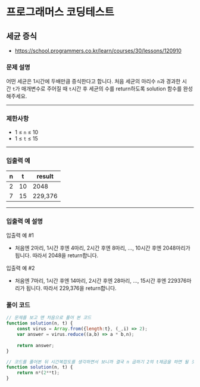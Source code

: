 # 프로그래머스 코딩테스트

## 세균 증식

- https://school.programmers.co.kr/learn/courses/30/lessons/120910

### **문제 설명**

어떤 세균은 1시간에 두배만큼 증식한다고 합니다. 처음 세균의 마리수 `n`과 경과한 시간 `t`가 매개변수로 주어질 때 `t`시간 후 세균의 수를 return하도록 solution 함수를 완성해주세요.

---

### 제한사항

- 1 ≤ `n` ≤ 10
- 1 ≤ `t` ≤ 15

---

### 입출력 예

| n | t | result |
| --- | --- | --- |
| 2 | 10 | 2048 |
| 7 | 15 | 229,376 |

---

### 입출력 예 설명

입출력 예 #1

- 처음엔 2마리, 1시간 후엔 4마리, 2시간 후엔 8마리, ..., 10시간 후엔 2048마리가 됩니다. 따라서 2048을 return합니다.

입출력 예 #2

- 처음엔 7마리, 1시간 후엔 14마리, 2시간 후엔 28마리, ..., 15시간 후엔 229376마리가 됩니다. 따라서 229,376을 return합니다.

### 풀이 코드

```jsx
// 문제를 보고 맨 처음으로 풀어 본 코드
function solution(n, t) { 
    const virus = Array.from({length:t}, (_,i) => 2);
    var answer = virus.reduce((a,b) => a * b,n);
    
    return answer;
}

// 코드를 풀어본 뒤 시간복잡도를 생각하면서 보니까 결국 n 곱하기 2의 t제곱을 하면 될 것 같다는 생각이 들어서 바꾼 코드
function solution(n, t) {
    return n*(2**t);
}
```